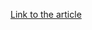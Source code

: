 [Link to the article](https://research.checkpoint.com/2024/26th-august-threat-intelligence-report/)
